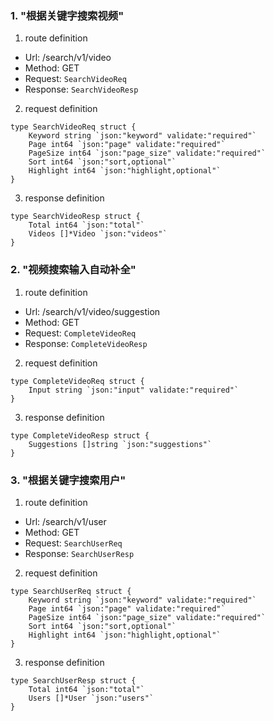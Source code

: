 ### 1. "根据关键字搜索视频"

1. route definition

- Url: /search/v1/video
- Method: GET
- Request: `SearchVideoReq`
- Response: `SearchVideoResp`

2. request definition



```golang
type SearchVideoReq struct {
	Keyword string `json:"keyword" validate:"required"`
	Page int64 `json:"page" validate:"required"`
	PageSize int64 `json:"page_size" validate:"required"`
	Sort int64 `json:"sort,optional"`
	Highlight int64 `json:"highlight,optional"`
}
```


3. response definition



```golang
type SearchVideoResp struct {
	Total int64 `json:"total"`
	Videos []*Video `json:"videos"`
}
```

### 2. "视频搜索输入自动补全"

1. route definition

- Url: /search/v1/video/suggestion
- Method: GET
- Request: `CompleteVideoReq`
- Response: `CompleteVideoResp`

2. request definition



```golang
type CompleteVideoReq struct {
	Input string `json:"input" validate:"required"`
}
```


3. response definition



```golang
type CompleteVideoResp struct {
	Suggestions []string `json:"suggestions"`
}
```

### 3. "根据关键字搜索用户"

1. route definition

- Url: /search/v1/user
- Method: GET
- Request: `SearchUserReq`
- Response: `SearchUserResp`

2. request definition



```golang
type SearchUserReq struct {
	Keyword string `json:"keyword" validate:"required"`
	Page int64 `json:"page" validate:"required"`
	PageSize int64 `json:"page_size" validate:"required"`
	Sort int64 `json:"sort,optional"`
	Highlight int64 `json:"highlight,optional"`
}
```


3. response definition



```golang
type SearchUserResp struct {
	Total int64 `json:"total"`
	Users []*User `json:"users"`
}
```

